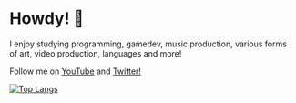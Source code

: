 # Howdy! 👋

I enjoy studying programming, gamedev, music production, various forms of art, video production, languages and more!

Follow me on [YouTube](https://www.youtube.com/@dylansucksorg) and [Twitter!](http://twitter.com/dylansucksreal)

[![Top Langs](https://github-readme-stats.vercel.app/api/top-langs/?username=dylansucksdev&count_private=true&theme=radical)](https://github.com/anuraghazra/github-readme-stats)
